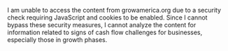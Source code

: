 I am unable to access the content from growamerica.org due to a security check requiring JavaScript and cookies to be enabled. Since I cannot bypass these security measures, I cannot analyze the content for information related to signs of cash flow challenges for businesses, especially those in growth phases.
